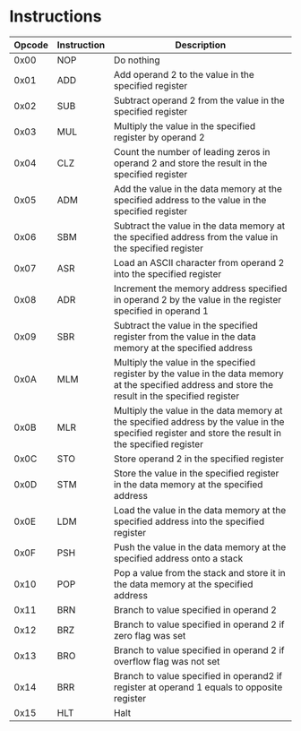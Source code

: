 # Instructions


| Opcode | Instruction | Description                                                                                                            |
|--------|-------------|------------------------------------------------------------------------------------------------------------------------|
| 0x00   | NOP         | Do nothing                                                                                                            |
| 0x01   | ADD         | Add operand 2 to the value in the specified register                                                                  |
| 0x02   | SUB         | Subtract operand 2 from the value in the specified register                                                           |
| 0x03   | MUL         | Multiply the value in the specified register by operand 2                                                             |
| 0x04   | CLZ         | Count the number of leading zeros in operand 2 and store the result in the specified register                        |
| 0x05   | ADM         | Add the value in the data memory at the specified address to the value in the specified register                     |
| 0x06   | SBM         | Subtract the value in the data memory at the specified address from the value in the specified register              |
| 0x07   | ASR         | Load an ASCII character from operand 2 into the specified register                                                    |
| 0x08   | ADR         | Increment the memory address specified in operand 2 by the value in the register specified in operand 1             |
| 0x09   | SBR         | Subtract the value in the specified register from the value in the data memory at the specified address            |
| 0x0A   | MLM         | Multiply the value in the specified register by the value in the data memory at the specified address and store the result in the specified register |
| 0x0B   | MLR         | Multiply the value in the data memory at the specified address by the value in the specified register and store the result in the specified register |
| 0x0C   | STO         | Store operand 2 in the specified register                                                                            |
| 0x0D   | STM         | Store the value in the specified register in the data memory at the specified address                               |
| 0x0E   | LDM         | Load the value in the data memory at the specified address into the specified register                              |
| 0x0F   | PSH         | Push the value in the data memory at the specified address onto a stack                                             |
| 0x10   | POP         | Pop a value from the stack and store it in the data memory at the specified address                                |
| 0x11   | BRN         | Branch to value specified in operand 2                                                                              |
| 0x12   | BRZ         | Branch to value specified in operand 2 if zero flag was set                                                         |
| 0x13   | BRO         | Branch to value specified in operand 2 if overflow flag was not set                                                  |
| 0x14   | BRR         | Branch to value specified in operand2 if register at operand 1 equals to opposite register                                                                                                                |
| 0x15   | HLT         | Halt                                                                                                                |
